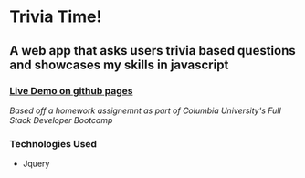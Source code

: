 # Trivia Time!

## A web app that asks users trivia based questions and showcases my skills in javascript

### [Live Demo on github pages](https://itsbillp.github.io/TriviaGame/)

*Based off a homework assignemnt as part of Columbia University's Full Stack Developer Bootcamp*

### Technologies Used
- Jquery
